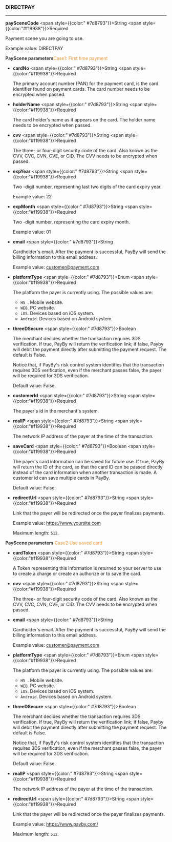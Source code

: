 ### **DIRECTPAY**

---

**paySceneCode** <span style={{color:" #7d8793"}}>String</span> <span style={{color:"#f19938"}}>Required</span>

Payment scene you are going to use.

Example value: DIRECTPAY

 **<font color="#333333"> PayScene parameters</font>**<font color=" #f19938">Case1: First time payment</font>

- **cardNo** <span style={{color:" #7d8793"}}>String</span> <span style={{color:"#f19938"}}>Required</span>

  The primary account number (PAN) for the payment card, is the card identifier found on payment cards. The card number needs to be encrypted when passed.

- **holderName** <span style={{color:" #7d8793"}}>String</span> <span style={{color:"#f19938"}}>Required</span>

  The card holder's name as it appears on the card. The holder name needs to be encrypted when passed.

- **cvv** <span style={{color:" #7d8793"}}>String</span> <span style={{color:"#f19938"}}>Required</span>

  The three- or four-digit security code of the card. Also known as the CVV, CVC, CVN, CVE, or CID. The CVV needs to be encrypted when passed.

- **expYear** <span style={{color:" #7d8793"}}>String</span> <span style={{color:"#f19938"}}>Required</span>

  Two -digit number, representing last two digits of the card expiry year.

  Example value: 22

- **expMonth** <span style={{color:" #7d8793"}}>String</span> <span style={{color:"#f19938"}}>Required</span>

  Two -digit number, representing the card expiry month.

  Example value: 01

- **email** <span style={{color:" #7d8793"}}>String</span>

  Cardholder's email. After the payment is successful, PayBy will send the billing information to this email address.

  Example value: customer@payment.com

- **platformType** <span style={{color:" #7d8793"}}>Enum</span> <span style={{color:"#f19938"}}>Required</span>

  The platform the payer is currently using. The possible values are:

  - `H5 `. Mobile website.
  - `WEB`. PC website.
  - `iOS`. Devices based on iOS system.
  - `Android`. Devices based on Android system.

- **threeDSecure** <span style={{color:" #7d8793"}}>Boolean</span>

  The merchant decides whether the transaction requires 3DS verification. If true, PayBy will return the verification link; if false, Payby will debit the payment directly after submitting the payment request. The default is False.

  Notice that, if PayBy's risk control system identifies that the transaction requires 3DS verification, even if the merchant passes false, the payer will be required for 3DS verification.

  Default value: False.

- **customerId** <span style={{color:" #7d8793"}}>String</span> <span style={{color:"#f19938"}}>Required</span>

  The payer's id in the merchant's system.

- **realIP** <span style={{color:" #7d8793"}}>String</span> <span style={{color:"#f19938"}}>Required</span>

  The network IP address of the payer at the time of the transaction.

- **saveCard** <span style={{color:" #7d8793"}}>Boolean</span> <span style={{color:"#f19938"}}>Required</span>

  The payer's card information can be saved for future use. If true, PayBy will return the ID of the card, so that the card ID can be passed directly instead of the card information when another transaction is made. A customer id can save multiple cards in PayBy.

  Default value: False.

- **redirectUrl** <span style={{color:" #7d8793"}}>String</span> <span style={{color:"#f19938"}}>Required</span>

  Link that the payer will be redirected once the payer finalizes payments.

  Example value: https://www.yoursite.com

  Maximum length: `512`.

 **<font color="#333333"> PayScene parameters</font>** <font color=" #f19938">Case2:Use saved card</font>

- **cardToken** <span style={{color:" #7d8793"}}>String</span> <span style={{color:"#f19938"}}>Required</span>

  A Token representing this information is returned to your server to use to create a charge or create an authorize or to save the card.

- **cvv** <span style={{color:" #7d8793"}}>String</span> <span style={{color:"#f19938"}}>Required</span>

  The three- or four-digit security code of the card. Also known as the CVV, CVC, CVN, CVE, or CID. The CVV needs to be encrypted when passed.

- **email** <span style={{color:" #7d8793"}}>String</span>

  Cardholder's email. After the payment is successful, PayBy will send the billing information to this email address.

  Example value: customer@payment.com

- **platformType** <span style={{color:" #7d8793"}}>Enum</span> <span style={{color:"#f19938"}}>Required</span>

  The platform the payer is currently using. The possible values are:

  - `H5 `. Mobile website.
  - `WEB`. PC website.
  - `iOS`. Devices based on iOS system.
  - `Android`. Devices based on Android system.

- **threeDSecure** <span style={{color:" #7d8793"}}>Boolean</span>

  The merchant decides whether the transaction requires 3DS verification. If true, PayBy will return the verification link; if false, Payby will debit the payment directly after submitting the payment request. The default is False.

  Notice that, if PayBy's risk control system identifies that the transaction requires 3DS verification, even if the merchant passes false, the payer will be required for 3DS verification.

  Default value: False.

- **realIP** <span style={{color:" #7d8793"}}>String</span> <span style={{color:"#f19938"}}>Required</span>

  The network IP address of the payer at the time of the transaction.

- **redirectUrl** <span style={{color:" #7d8793"}}>String</span> <span style={{color:"#f19938"}}>Required</span>

  Link that the payer will be redirected once the payer finalizes payments.

  Example value: https://www.payby.com/

  Maximum length: `512`.
